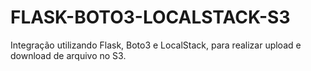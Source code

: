 # FLASK-BOTO3-LOCALSTACK-S3
Integração utilizando Flask, Boto3 e LocalStack, para realizar upload e download de arquivo no S3.
